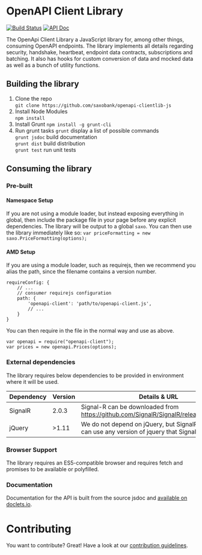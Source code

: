 # OpenAPI Client Library

[![Build Status](https://travis-ci.org/SaxoBank/openapi-clientlib-js.svg?branch=master)](https://travis-ci.org/SaxoBank/openapi-clientlib-js)
[![API Doc](https://doclets.io/SaxoBank/openapi-clientlib-js/master.svg)](https://doclets.io/SaxoBank/openapi-clientlib-js/master)

The OpenApi Client Library a JavaScript library for, among other things, consuming OpenAPI endpoints. 
The library implements all details regarding security, handshake, heartbeat, endpoint data contracts, subscriptions and batching. 
It also has hooks for custom conversion of data and mocked data as well as a bunch of utility functions.

## Building the library

1. Clone the repo  
`git clone https://github.com/saxobank/openapi-clientlib-js`
2. Install Node Modules  
`npm install`
3. Install Grunt
`npm install -g grunt-cli`
4. Run grunt tasks
`grunt` display a list of possible commands  
`grunt jsdoc` build documentation  
`grunt dist` build distribution  
`grunt test` run unit tests  

## Consuming the library

### Pre-built
#### Namespace Setup
If you are not using a module loader, but instead exposing everything in global, then include the package file in your page before any explicit dependencies.
The library will be output to a global `saxo`. You can then use the library immediately like so: 
`var priceFormatting = new saxo.PriceFormatting(options);`

#### AMD Setup
If you are using a module loader, such as requirejs, then we recommend you alias the path, since the filename contains a version number.
```
requireConfig: {
    // ...
    // consumer requirejs configuration
    path: {
        'openapi-client': 'path/to/openapi-client.js',
        // ...
    }
}
```
You can then require in the file in the normal way and use as above.
```
var openapi = require("openapi-client");
var prices = new openapi.Prices(options);
```

### External dependencies
The library requires below dependencies to be provided in environment where it will be used.

|Dependency |Version                 |Details & URL |
|-----------|------------------------|--------------|
|SignalR    |2.0.3                   |Signal-R can be downloaded from https://github.com/SignalR/SignalR/releases/tag/2.0.3.|
|jQuery     |>1.11                  |We do not depend on jQuery, but SignalR does. You can use any version of jquery that SignalR supports.|

### Browser Support
The library requires an ES5-compatible browser and requires fetch and promises to be available or polyfilled.

### Documentation

Documentation for the API is built from the source jsdoc and [available on doclets.io](https://doclets.io/SaxoBank/openapi-clientlib-js/master).

# Contributing
You want to contribute? Great! Have a look at our [contribution guidelines](CONTRIBUTING.md).